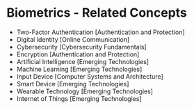 # Biometrics - Related Concepts

- Two-Factor Authentication [Authentication and Protection]
- Digital Identity [Online Communication]
- Cybersecurity [Cybersecurity Fundamentals]
- Encryption [Authentication and Protection]
- Artificial Intelligence [Emerging Technologies]
- Machine Learning [Emerging Technologies]
- Input Device [Computer Systems and Architecture]
- Smart Device [Emerging Technologies]
- Wearable Technology [Emerging Technologies]
- Internet of Things [Emerging Technologies]
